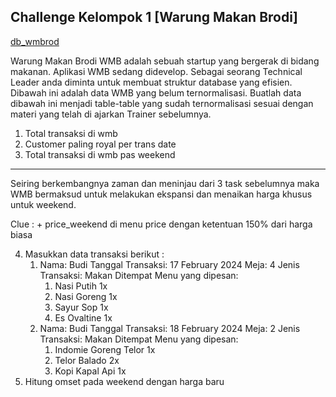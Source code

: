 ## Challenge Kelompok 1 [Warung Makan Brodi]

[db_wmbrod](https://github.com/irfans18/jpa-wmbrod/blob/master/src/main/resources/wmbrod.sql)

Warung Makan Brodi
WMB adalah sebuah startup yang bergerak di bidang makanan. Aplikasi WMB sedang didevelop. Sebagai seorang Technical Leader anda diminta untuk membuat struktur database yang efisien.
Dibawah ini adalah data WMB yang belum ternormalisasi. Buatlah data dibawah ini menjadi table-table yang sudah ternormalisasi sesuai dengan materi yang telah di ajarkan Trainer sebelumnya.
1. Total transaksi di wmb
2. Customer paling royal per trans date
3. Total transaksi di wmb pas weekend

-----   
Seiring berkembangnya zaman dan meninjau dari 3 task sebelumnya maka WMB bermaksud untuk melakukan ekspansi dan menaikan harga khusus untuk weekend. 

Clue : + price_weekend  di menu price dengan ketentuan 150% dari harga biasa

4. Masukkan data transaksi berikut :
   1. Nama: Budi
      Tanggal Transaksi: 17 February 2024
      Meja: 4
      Jenis Transaksi: Makan Ditempat
      Menu yang dipesan:
        1. Nasi Putih 1x
        2. Nasi Goreng 1x
        3. Sayur Sop 1x
        4. Es Ovaltine 1x
   2. Nama: Budi
         Tanggal Transaksi: 18 February 2024
         Meja: 2
         Jenis Transaksi: Makan Ditempat
         Menu yang dipesan:
      1. Indomie Goreng Telor 1x
      2. Telor Balado 2x
      3. Kopi Kapal Api 1x
5. Hitung omset pada weekend dengan harga baru
